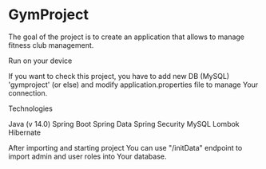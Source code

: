 # GymProject

The goal of the project is to create an application that allows to manage fitness club management.

Run on your device

If you want to check this project, you have to add new DB (MySQL) 'gymproject' (or else) and modify application.properties file to manage Your connection.

Technologies

Java (v 14.0)
Spring Boot 
Spring Data
Spring Security
MySQL
Lombok
Hibernate

After importing and starting project You can use "/initData" endpoint to import admin and user roles into Your database.
